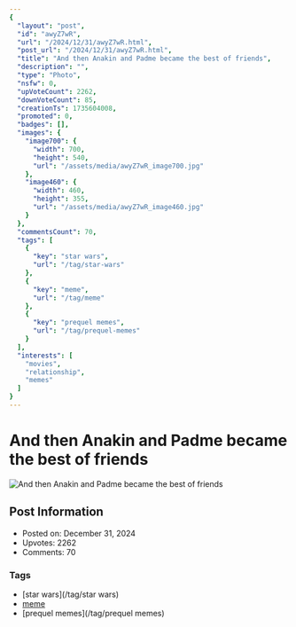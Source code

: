 ```yaml
---
{
  "layout": "post",
  "id": "awyZ7wR",
  "url": "/2024/12/31/awyZ7wR.html",
  "post_url": "/2024/12/31/awyZ7wR.html",
  "title": "And then Anakin and Padme became the best of friends",
  "description": "",
  "type": "Photo",
  "nsfw": 0,
  "upVoteCount": 2262,
  "downVoteCount": 85,
  "creationTs": 1735604008,
  "promoted": 0,
  "badges": [],
  "images": {
    "image700": {
      "width": 700,
      "height": 540,
      "url": "/assets/media/awyZ7wR_image700.jpg"
    },
    "image460": {
      "width": 460,
      "height": 355,
      "url": "/assets/media/awyZ7wR_image460.jpg"
    }
  },
  "commentsCount": 70,
  "tags": [
    {
      "key": "star wars",
      "url": "/tag/star-wars"
    },
    {
      "key": "meme",
      "url": "/tag/meme"
    },
    {
      "key": "prequel memes",
      "url": "/tag/prequel-memes"
    }
  ],
  "interests": [
    "movies",
    "relationship",
    "memes"
  ]
}
---
```


# And then Anakin and Padme became the best of friends

![And then Anakin and Padme became the best of friends](/assets/media/awyZ7wR_image700.jpg)

## Post Information

- Posted on: December 31, 2024
- Upvotes: 2262
- Comments: 70

### Tags

- [star wars](/tag/star wars)
- [meme](/tag/meme)
- [prequel memes](/tag/prequel memes)
